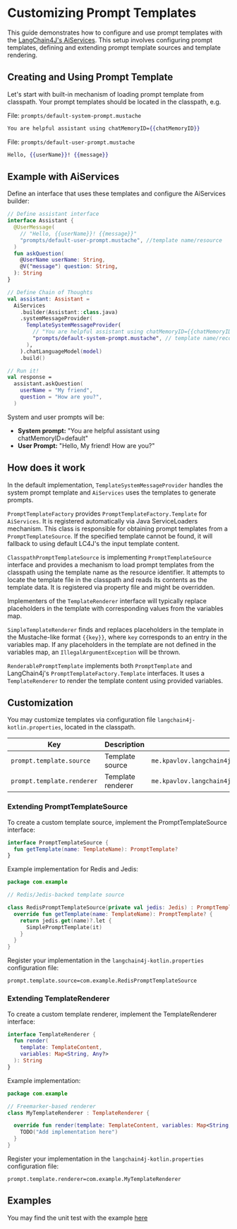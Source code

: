 # Customizing Prompt Templates

This guide demonstrates how to configure and use prompt templates with
the [LangChain4J's AiServices](https://docs.langchain4j.dev/tutorials/ai-services). This setup involves configuring
prompt templates, defining and extending prompt template sources and template rendering.

## Creating and Using Prompt Template

Let's start with built-in mechanism of loading prompt template from classpath. Your prompt templates should be located
in the classpath, e.g.

File: `prompts/default-system-prompt.mustache`

```mustache
You are helpful assistant using chatMemoryID={{chatMemoryID}}
```

File: `prompts/default-user-prompt.mustache`

```mustache
Hello, {{userName}}! {{message}}
```

## Example with AiServices

Define an interface that uses these templates and configure the AiServices builder:

```kotlin
// Define assistant interface
interface Assistant {
  @UserMessage(
    // "Hello, {{userName}}! {{message}}"
    "prompts/default-user-prompt.mustache", //template name/resource
  )
  fun askQuestion(
    @UserName userName: String,
    @V("message") question: String,
  ): String
}

// Define Chain of Thoughts
val assistant: Assistant =
  AiServices
    .builder(Assistant::class.java)
    .systemMessageProvider(
      TemplateSystemMessageProvider(
        // "You are helpful assistant using chatMemoryID={{chatMemoryID}}"
        "prompts/default-system-prompt.mustache", // template name/recource
      ),
    ).chatLanguageModel(model)
    .build()

// Run it!
val response =
  assistant.askQuestion(
    userName = "My friend",
    question = "How are you?",
  )
```

System and user prompts will be:

- **System prompt:** "You are helpful assistant using chatMemoryID=default"
- **User Prompt:** "Hello, My friend! How are you?"

## How does it work

In the default implementation, `TemplateSystemMessageProvider` handles the system prompt template and `AiServices` uses
the templates to generate prompts.

`PromptTemplateFactory` provides `PromptTemplateFactory.Template` for `AiServices`. It is registered automatically via
Java ServiceLoaders mechanism. This class is responsible for obtaining prompt templates from a `PromptTemplateSource`.
If the specified template cannot be found, it will fallback to using default LC4J's the input template content.

`ClasspathPromptTemplateSource` is implementing `PromptTemplateSource` interface and provides a mechanism to load prompt
templates from the classpath using the template name as the resource identifier. It attempts to locate the template file
in the classpath and reads its contents as the template data. It is registered via property file and might be
overridden.

Implementers of the `TemplateRenderer` interface will typically replace placeholders in the template with corresponding
values from the variables map.

`SimpleTemplateRenderer` finds and replaces placeholders in the template in the Mustache-like format `{{key}}`, where
`key`
corresponds to an entry in the variables map. If any placeholders in the template are not defined in the variables map,
an `IllegalArgumentException` will be thrown.

`RenderablePromptTemplate` implements both `PromptTemplate` and LangChain4j's `PromptTemplateFactory.Template`
interfaces. It uses a `TemplateRenderer` to render the template content using provided variables.

## Customization

You may customize templates via configuration file `langchain4j-kotlin.properties`, located in the classpath.

| Key                        | Description       | Default Value                                                        |
|----------------------------|-------------------|----------------------------------------------------------------------|
| `prompt.template.source`   | Template source   | `me.kpavlov.langchain4j.kotlin.prompt.ClasspathPromptTemplateSource` |
| `prompt.template.renderer` | Template renderer | `me.kpavlov.langchain4j.kotlin.prompt.SimpleTemplateRenderer`        |

### Extending PromptTemplateSource

To create a custom template source, implement the PromptTemplateSource interface:

```kotlin
interface PromptTemplateSource {
  fun getTemplate(name: TemplateName): PromptTemplate?
}
```

Example implementation for Redis and Jedis:

```kotlin
package com.example

// Redis/Jedis-backed template source

class RedisPromptTemplateSource(private val jedis: Jedis) : PromptTemplateSource {
  override fun getTemplate(name: TemplateName): PromptTemplate? {
    return jedis.get(name)?.let {
      SimplePromptTemplate(it)
    }
  }
}
```

Register your implementation in the `langchain4j-kotlin.properties` configuration file:

```properties
prompt.template.source=com.example.RedisPromptTemplateSource
```

### Extending TemplateRenderer

To create a custom template renderer, implement the TemplateRenderer interface:

```kotlin
interface TemplateRenderer {
  fun render(
    template: TemplateContent,
    variables: Map<String, Any?>
  ): String
}
```

Example implementation:

```kotlin
package com.example

// Freemarker-based renderer
class MyTemplateRenderer : TemplateRenderer {

  override fun render(template: TemplateContent, variables: Map<String, Any?>): String {
    TODO("Add implementation here")
  }
}
```

Register your implementation in the `langchain4j-kotlin.properties` configuration file:

```properties
prompt.template.renderer=com.example.MyTemplateRenderer
```

## Examples

You may find the unit test with the
example [here](../langchain4j-kotlin/src/test/kotlin/me/kpavlov/langchain4j/kotlin/service/ServiceWithPromptTemplatesTest.kt)
